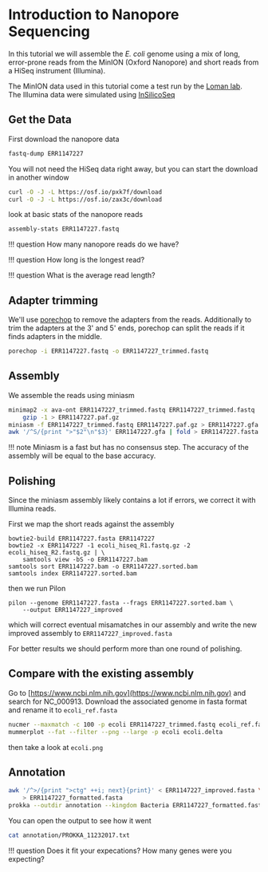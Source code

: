 # Introduction to Nanopore Sequencing

In this tutorial we will assemble the *E. coli* genome using a mix of long, error-prone reads from the MinION (Oxford Nanopore) and short reads from a HiSeq instrument (Illumina).

The MinION data used in this tutorial come a test run by the [Loman lab](http://lab.loman.net/2015/09/24/first-sqk-map-006-experiment/).    
The Illumina data were simulated using [InSilicoSeq](https://github.com/HadrienG/InSilicoSeq)

## Get the Data

First download the nanopore data

```bash
fastq-dump ERR1147227
```

You will not need the HiSeq data right away, but you can start the download in another window

```bash
curl -O -J -L https://osf.io/pxk7f/download
curl -O -J -L https://osf.io/zax3c/download
```

look at basic stats of the nanopore reads

```bash
assembly-stats ERR1147227.fastq
```

!!! question
    How many nanopore reads do we have?

!!! question
    How long is the longest read?

!!! question
    What is the average read length?

## Adapter trimming

We'll use [porechop](https://github.com/rrwick/Porechop) to remove the adapters from the reads.
Additionally to trim the adapters at the 3' and 5' ends, porechop can split the reads if it finds adapters in the middle.

```bash
porechop -i ERR1147227.fastq -o ERR1147227_trimmed.fastq
```

## Assembly

We assemble the reads using miniasm

```bash
minimap2 -x ava-ont ERR1147227_trimmed.fastq ERR1147227_trimmed.fastq | \
    gzip -1 > ERR1147227.paf.gz
miniasm -f ERR1147227_trimmed.fastq ERR1147227.paf.gz > ERR1147227.gfa
awk '/^S/{print ">"$2"\n"$3}' ERR1147227.gfa | fold > ERR1147227.fasta
```

!!! note
    Miniasm is a fast but has no consensus step.
    The accuracy of the assembly will be equal to the base accuracy.

## Polishing

Since the miniasm assembly likely contains a lot if errors, we correct it with  Illumina reads.

First we map the short reads against the assembly

```
bowtie2-build ERR1147227.fasta ERR1147227
bowtie2 -x ERR1147227 -1 ecoli_hiseq_R1.fastq.gz -2 ecoli_hiseq_R2.fastq.gz | \
    samtools view -bS -o ERR1147227.bam
samtools sort ERR1147227.bam -o ERR1147227.sorted.bam
samtools index ERR1147227.sorted.bam
```

then we run Pilon

```
pilon --genome ERR1147227.fasta --frags ERR1147227.sorted.bam \
    --output ERR1147227_improved
```

which will correct eventual misamatches in our assembly and write the new improved assembly to `ERR1147227_improved.fasta`

For better results we should perform more than one round of polishing.

## Compare with the existing assembly

Go to [https://www.ncbi.nlm.nih.gov](https://www.ncbi.nlm.nih.gov) and search for NC_000913.
Download the associated genome in fasta format and rename it to `ecoli_ref.fasta`

```bash
nucmer --maxmatch -c 100 -p ecoli ERR1147227_trimmed.fastq ecoli_ref.fasta
mummerplot --fat --filter --png --large -p ecoli ecoli.delta
```

then take a look at `ecoli.png`

## Annotation

```bash
awk '/^>/{print ">ctg" ++i; next}{print}' < ERR1147227_improved.fasta \
    > ERR1147227_formatted.fasta
prokka --outdir annotation --kingdom Bacteria ERR1147227_formatted.fasta
```

You can open the output to see how it went

```bash
cat annotation/PROKKA_11232017.txt
```

!!! question
    Does it fit your expecations? How many genes were you expecting?
